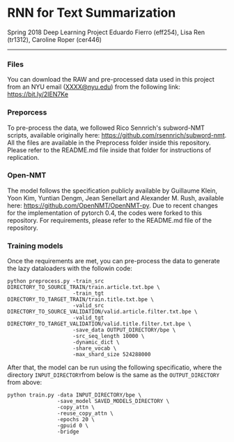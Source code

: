 # RNN for Text Summarization
Spring 2018 Deep Learning Project
Eduardo Fierro (eff254), Lisa Ren (tr1312), Caroline Roper (cer446)

---

### Files

You can download the RAW and pre-processed data used in this project from an NYU email (XXXX@nyu.edu) from the following link: https://bit.ly/2IEN7Ke

### Preporcess

To pre-process the data, we followed Rico Sennrich's subword-NMT scripts, available originally here: https://github.com/rsennrich/subword-nmt. All the files are available in the Preprocess folder inside this repository. Please refer to the README.md file inside that folder for instructions of replication. 

### Open-NMT

The model follows the specification publicly available by Guillaume Klein, Yoon Kim, Yuntian Dengm, Jean Senellart and Alexander M. Rush, available here: https://github.com/OpenNMT/OpenNMT-py. Due to recent changes for the implementation of pytorch 0.4, the codes were forked to this repository. For requirements, please refer to the README.md file of the repository. 

### Training models

Once the requirements are met, you can pre-process the data to generate the lazy dataloaders with the followin code: 

```shell
python preprocess.py -train_src DIRECTORY_TO_SOURCE_TRAIN/train.article.txt.bpe \
                     -train_tgt DIRECTORY_TO_TARGET_TRAIN/train.title.txt.bpe \
                     -valid_src DIRECTORY_TO_SOURCE_VALIDATION/valid.article.filter.txt.bpe \
                     -valid_tgt DIRECTORY_TO_TARGET_VALIDATION/valid.title.filter.txt.bpe \
                     -save_data OUTPUT_DIRECTORY/bpe \
                     -src_seq_length 10000 \
                     -dynamic_dict \
                     -share_vocab \
                     -max_shard_size 524288000                                               
```

After that, the model can be run using the following specificatio, where the directory ```INPUT_DIRECTORY```from below is the same as the ```OUTPUT_DIRECTORY``` from above: 

```shell
python train.py -data INPUT_DIRECTORY/bpe \
                -save_model SAVED_MODELS_DIRECTORY \
                -copy_attn \
                -reuse_copy_attn \
                -epochs 20 \
                -gpuid 0 \
                -bridge

```


